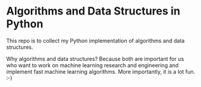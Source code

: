 # Algorithms and Data Structures in Python

This repo is to collect my Python implementation of algorithms and data structures.

Why algorithms and data structures? Because both are important for us who want to work on machine learning research and engineering and implement fast machine learning algorithms. More importantly, it is a lot fun. :-)
